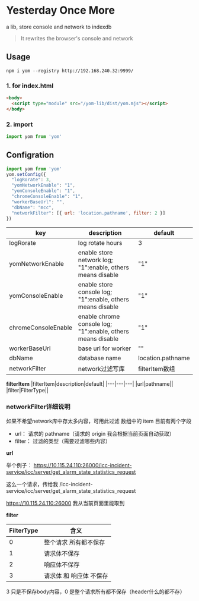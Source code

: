# Yesterday Once More 

a lib, store console and network to indexdb

> It rewrites the browser's console and network

## Usage

`npm i yom --registry http://192.168.240.32:9999/`

### 1. for index.html

``` html
<body>
  <script type="module" src="/yom-lib/dist/yom.mjs"></script>
</body>
```

### 2. import

``` js
import yom from 'yom'
```

## Configration

``` js
import yom from 'yom'
yom.setConfig({
  "logRorate": 3,
  "yomNetworkEnable": "1",
  "yomConsoleEnable": "1",
  "chromeConsoleEnable": "1",
  "workerBaseUrl": "",
  "dbName": "mcc",
  "networkFilter": [{ url: 'location.pathname', filter: 2 }]
})
```

|key|description|default|
|---|---|---|
|logRorate|log rotate hours|3|
|yomNetworkEnable|enable store network log; "1":enable, others means disable|"1"|
|yomConsoleEnable|enable store console log; "1":enable, others means disable|"1"|
|chromeConsoleEnable|enable chrome console log; "1":enable, others means disable|"1"|
|workerBaseUrl|base url for worker|""|
|dbName|database name|location.pathname|
|networkFilter|network过滤写库|filterItem数组|

**filterItem**
|filterItem|description|default|
|---|---|---|
|url|pathname||
|filter|FilterType||

### networkFilter详细说明
如果不希望network库中存太多内容，可用此过滤
数组中的 item 目前有两个字段

- url： 请求的 pathname（请求的 origin 我会根据当前页面自动获取）
- filter： 过滤的类型（需要过滤哪些内容）

**url**

举个例子：
https://10.115.24.110:26000/icc-incident-service/icc/server/get_alarm_state_statistics_request

这么一个请求，传给我
/icc-incident-service/icc/server/get_alarm_state_statistics_request

https://10.115.24.110:26000 我从当前页面里能取到

**filter**

|FilterType|含义|
|---|---|
|0|整个请求 所有都不保存|
|1|请求体不保存|
|2|响应体不保存|
|3|请求体 和 响应体 不保存|

3 只是不保存body内容，0 是整个请求所有都不保存（header什么的都不存）
